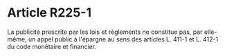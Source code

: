 # Article R225-1

La publicité prescrite par les lois et règlements ne constitue pas, par elle-même, un appel public à l'épargne au sens des articles L. 411-1 et L. 412-1 du code monétaire et financier.